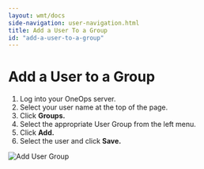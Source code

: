 ```yaml
---
layout: wmt/docs
side-navigation: user-navigation.html
title: Add a User To a Group
id: "add-a-user-to-a-group"
---
```


# Add a User to a Group

1. Log into your OneOps server.
2. Select your user name at the top of the page.
3. Click **Groups.**
4. Select the appropriate User Group from the left menu.
5. Click **Add.**
6. Select the user and click **Save.**

![Add User Group](/assets/docs/local/images/add-user-group.png)
